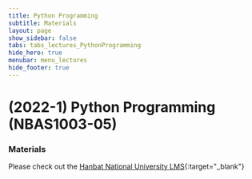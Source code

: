 ```yaml
---
title: Python Programming
subtitle: Materials
layout: page
show_sidebar: false
tabs: tabs_lectures_PythonProgramming
hide_hero: true
menubar: menu_lectures
hide_footer: true
---
```


# (2022-1) Python Programming (NBAS1003-05)

### Materials

Please check out the [Hanbat National University LMS](https://cyber.hanbat.ac.kr){:target="_blank"}